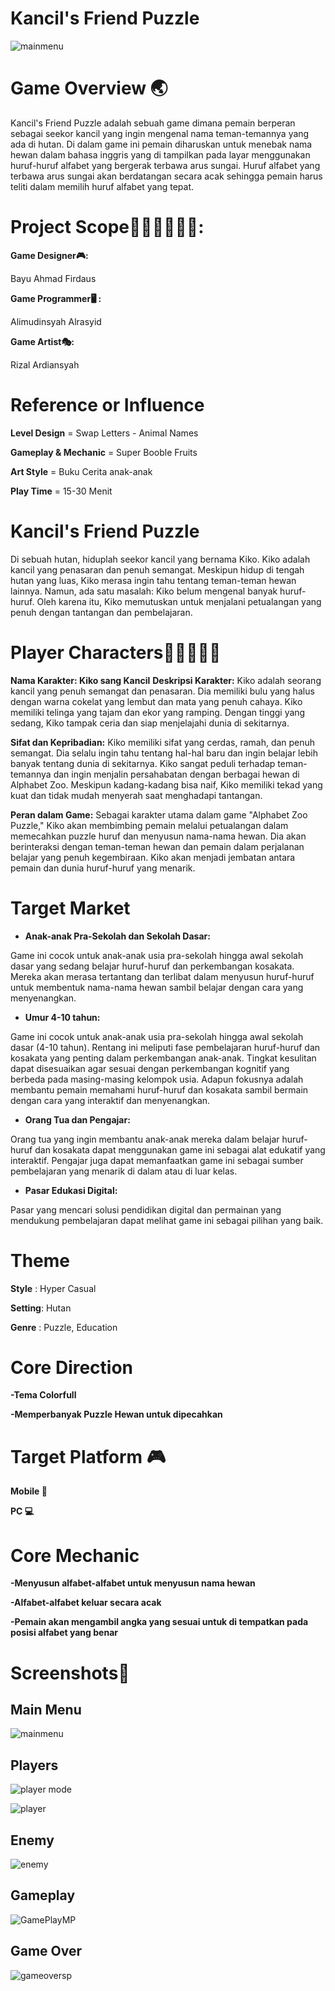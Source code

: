 # Kancil's Friend Puzzle
![mainmenu](https://user-images.githubusercontent.com/118440652/209903274-2b7b5ae6-e931-41a4-9912-4b90814af370.PNG)

# Game Overview 🌏
Kancil's Friend Puzzle adalah sebuah game dimana pemain berperan sebagai seekor kancil yang ingin mengenal nama teman-temannya yang ada di hutan. Di dalam game ini pemain diharuskan untuk menebak nama hewan dalam bahasa inggris yang di tampilkan pada layar menggunakan huruf-huruf alfabet yang bergerak terbawa arus sungai. Huruf alfabet yang terbawa arus sungai akan berdatangan secara acak sehingga pemain harus teliti dalam memilih huruf alfabet yang tepat.

# Project Scope🙋🏻‍♀️🙋🏻‍♂️:

**Game Designer🎮:**

Bayu Ahmad Firdaus

**Game Programmer🖥️ :**

Alimudinsyah Alrasyid

**Game Artist🎭:**

Rizal Ardiansyah

# Reference or Influence
**Level Design** = Swap Letters - Animal Names

**Gameplay & Mechanic** = Super Booble Fruits

**Art Style** = Buku Cerita anak-anak

**Play Time** = 15-30 Menit

# Kancil's Friend Puzzle
Di sebuah hutan, hiduplah seekor kancil yang bernama Kiko. Kiko adalah kancil yang penasaran dan penuh semangat. Meskipun hidup di tengah hutan yang luas, Kiko merasa ingin tahu tentang teman-teman hewan lainnya. Namun, ada satu masalah: Kiko belum mengenal banyak huruf-huruf. Oleh karena itu, Kiko memutuskan untuk menjalani petualangan yang penuh dengan tantangan dan pembelajaran.

# Player Characters👩🏻‍💻👩‍💻

**Nama Karakter: Kiko sang Kancil**
**Deskripsi Karakter:**
Kiko adalah seorang kancil yang penuh semangat dan penasaran. Dia memiliki bulu yang halus dengan warna cokelat yang lembut dan mata yang penuh cahaya. Kiko memiliki telinga yang tajam dan ekor yang ramping. Dengan tinggi yang sedang, Kiko tampak ceria dan siap menjelajahi dunia di sekitarnya.

**Sifat dan Kepribadian:**
Kiko memiliki sifat yang cerdas, ramah, dan penuh semangat. Dia selalu ingin tahu tentang hal-hal baru dan ingin belajar lebih banyak tentang dunia di sekitarnya. Kiko sangat peduli terhadap teman-temannya dan ingin menjalin persahabatan dengan berbagai hewan di Alphabet Zoo. Meskipun kadang-kadang bisa naif, Kiko memiliki tekad yang kuat dan tidak mudah menyerah saat menghadapi tantangan.

**Peran dalam Game:**
Sebagai karakter utama dalam game "Alphabet Zoo Puzzle," Kiko akan membimbing pemain melalui petualangan dalam memecahkan puzzle huruf dan menyusun nama-nama hewan. Dia akan berinteraksi dengan teman-teman hewan dan pemain dalam perjalanan belajar yang penuh kegembiraan. Kiko akan menjadi jembatan antara pemain dan dunia huruf-huruf yang menarik.

# Target Market
- **Anak-anak Pra-Sekolah dan Sekolah Dasar:**

Game ini cocok untuk anak-anak usia pra-sekolah hingga awal sekolah dasar yang sedang belajar huruf-huruf dan perkembangan kosakata. Mereka akan merasa tertantang dan terlibat dalam menyusun huruf-huruf untuk membentuk nama-nama hewan sambil belajar dengan cara yang menyenangkan.

- **Umur 4-10 tahun:**

Game ini cocok untuk anak-anak usia pra-sekolah hingga awal sekolah dasar (4-10 tahun). Rentang ini meliputi fase pembelajaran huruf-huruf dan kosakata yang penting dalam perkembangan anak-anak. Tingkat kesulitan dapat disesuaikan agar sesuai dengan perkembangan kognitif yang berbeda pada masing-masing kelompok usia. Adapun fokusnya adalah membantu pemain memahami huruf-huruf dan kosakata sambil bermain dengan cara yang interaktif dan menyenangkan.

- **Orang Tua dan Pengajar:**

Orang tua yang ingin membantu anak-anak mereka dalam belajar huruf-huruf dan kosakata dapat menggunakan game ini sebagai alat edukatif yang interaktif. Pengajar juga dapat memanfaatkan game ini sebagai sumber pembelajaran yang menarik di dalam atau di luar kelas.

- **Pasar Edukasi Digital:**

Pasar yang mencari solusi pendidikan digital dan permainan yang mendukung pembelajaran dapat melihat game ini sebagai pilihan yang baik.

# Theme
**Style** : Hyper Casual

**Setting**: Hutan

**Genre** : Puzzle, Education

# Core Direction
**-Tema Colorfull**

**-Memperbanyak Puzzle Hewan untuk dipecahkan**

# Target Platform 🎮
**Mobile 📱**

**PC 💻**

# Core Mechanic
**-Menyusun alfabet-alfabet untuk menyusun nama hewan**

**-Alfabet-alfabet keluar secara acak**

**-Pemain akan mengambil angka yang sesuai untuk di tempatkan pada posisi alfabet yang benar**

# Screenshots🌆
## Main Menu
![mainmenu](https://user-images.githubusercontent.com/118440652/209903462-ccc3af46-76df-4e6b-b060-b24861e4fc69.PNG)

## Players
![player mode](https://user-images.githubusercontent.com/118440652/209903496-ddfc7b9c-bdb7-4e0a-b5a3-63d9ba32ace3.PNG)

![player](https://user-images.githubusercontent.com/118440652/209903508-dc4b1c91-7b16-45b4-904d-f53d12fb4ec3.PNG)

## Enemy
![enemy](https://user-images.githubusercontent.com/118440652/209903688-8b4eae37-9373-440e-b765-19cb12a9d876.PNG)


## Gameplay
![GamePlayMP](https://user-images.githubusercontent.com/118440652/209903557-696f2d0f-9a2a-466d-9644-708d6309448a.PNG)

## Game Over
![gameoversp](https://user-images.githubusercontent.com/118440652/209904020-55bd90f0-67db-4035-8f1b-5d2b483cea9a.PNG)
